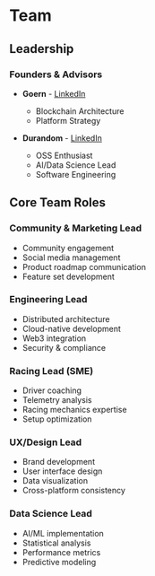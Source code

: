 # Team

## Leadership

### Founders & Advisors
- **Goern** - [LinkedIn](http://www.linkedin.com/in/goern)
  - Blockchain Architecture
  - Platform Strategy
  
- **Durandom** - [LinkedIn](https://www.linkedin.com/in/marcelhild/)
  - OSS Enthusiast
  - AI/Data Science Lead
  - Software Engineering

## Core Team Roles

### Community & Marketing Lead
- Community engagement
- Social media management
- Product roadmap communication
- Feature set development

### Engineering Lead
- Distributed architecture
- Cloud-native development
- Web3 integration
- Security & compliance

### Racing Lead (SME)
- Driver coaching
- Telemetry analysis
- Racing mechanics expertise
- Setup optimization

### UX/Design Lead
- Brand development
- User interface design
- Data visualization
- Cross-platform consistency

### Data Science Lead
- AI/ML implementation
- Statistical analysis
- Performance metrics
- Predictive modeling

